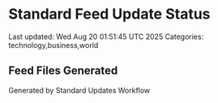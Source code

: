 # Standard Feed Update Status
Last updated: Wed Aug 20 01:51:45 UTC 2025
Categories: technology,business,world

## Feed Files Generated

Generated by Standard Updates Workflow
